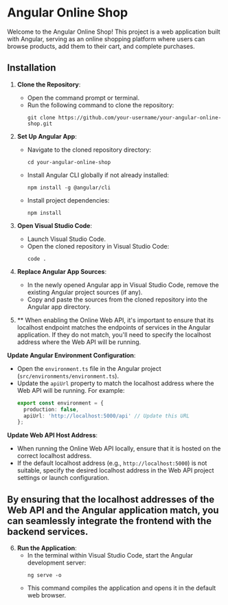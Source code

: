 # Angular Online Shop

Welcome to the Angular Online Shop! This project is a web application built with Angular, serving as an online shopping platform where users can browse products, add them to their cart, and complete purchases.



## Installation

1. **Clone the Repository**:
   - Open the command prompt or terminal.
   - Run the following command to clone the repository:
     ```
     git clone https://github.com/your-username/your-angular-online-shop.git
     ```

2. **Set Up Angular App**:
   - Navigate to the cloned repository directory:
     ```
     cd your-angular-online-shop
     ```
   - Install Angular CLI globally if not already installed:
     ```
     npm install -g @angular/cli
     ```
   - Install project dependencies:
     ```
     npm install
     ```

3. **Open Visual Studio Code**:
   - Launch Visual Studio Code.
   - Open the cloned repository in Visual Studio Code:
     ```
     code .
     ```

4. **Replace Angular App Sources**:
   - In the newly opened Angular app in Visual Studio Code, remove the existing Angular project sources (if any).
   - Copy and paste the sources from the cloned repository into the Angular app directory.
  
5. **
When enabling the Online Web API, it's important to ensure that its localhost endpoint matches the endpoints of services in the Angular application. If they do not match, you'll need to specify the localhost address where the Web API will be running.

 **Update Angular Environment Configuration**:
- Open the `environment.ts` file in the Angular project (`src/environments/environment.ts`).
- Update the `apiUrl` property to match the localhost address where the Web API will be running. For example:
  ```typescript
  export const environment = {
    production: false,
    apiUrl: 'http://localhost:5000/api' // Update this URL
  };
  ```

 **Update Web API Host Address**:
- When running the Online Web API locally, ensure that it is hosted on the correct localhost address.
- If the default localhost address (e.g., `http://localhost:5000`) is not suitable, specify the desired localhost address in the Web API project settings or launch configuration.

By ensuring that the localhost addresses of the Web API and the Angular application match, you can seamlessly integrate the frontend with the backend services.
   - 

6. **Run the Application**:
   - In the terminal within Visual Studio Code, start the Angular development server:
     ```
     ng serve -o
     ```
   - This command compiles the application and opens it in the default web browser.

